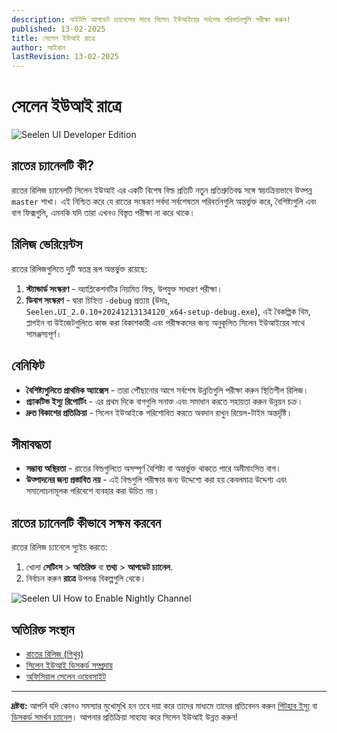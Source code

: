 ```yaml
---
description: নাইটলি আপডেট চ্যানেলের সাথে সিলেন ইউআইয়ের সর্বশেষ পরিবর্তনগুলি পরীক্ষা করুন!
published: 13-02-2025
title: সেলেন ইউআই রাত্রে
author: আইথান
lastRevision: 13-02-2025
---
```


# সেলেন ইউআই রাত্রে

![Seelen UI Developer Edition](https://github.com/user-attachments/assets/76634b49-7b09-4ef2-9643-e93542309f5d)

## রাতের চ্যানেলটি কী?

রাতের রিলিজ চ্যানেলটি সিলেন ইউআই এর একটি বিশেষ বিল্ড প্রতিটি নতুন প্রতিশ্রুতিবদ্ধ সঙ্গে
স্বয়ংক্রিয়ভাবে উত্পন্ন `master` শাখা। এই নিশ্চিত করে যে রাতের সংস্করণ সর্বদা সর্বশেষতম
পরিবর্তনগুলি অন্তর্ভুক্ত করে, বৈশিষ্ট্যগুলি এবং বাগ ফিক্সগুলি, এমনকি যদি তারা এখনও বিস্তৃত পরীক্ষা
না করে থাকে।

## রিলিজ ভেরিয়েন্টস

রাতের রিলিজগুলিতে দুটি স্বতন্ত্র রূপ অন্তর্ভুক্ত রয়েছে:

1. **স্ট্যান্ডার্ড সংস্করণ** - অ্যাপ্লিকেশনটির নিয়মিত বিল্ড, উপযুক্ত সাধারণ পরীক্ষা।
2. **ডিবাগ সংস্করণ** - দ্বারা চিহ্নিত `-debug` প্রত্যয় (উদাঃ,
   `Seelen.UI_2.0.10+20241213134120_x64-setup-debug.exe`), এই বৈকল্পিক থিম, প্লাগইন
   বা উইজেটগুলিতে কাজ করা বিকাশকারী এবং পরীক্ষকদের জন্য অনুকূলিত সিলেন ইউআইয়ের সাথে
   সামঞ্জস্যপূর্ণ।

## বেনিফিট

- **বৈশিষ্ট্যগুলিতে প্রাথমিক অ্যাক্সেস** - তারা পৌঁছানোর আগে সর্বশেষ উন্নতিগুলি পরীক্ষা করুন
  স্থিতিশীল রিলিজ।
- **প্র্যাকটিভ ইস্যু রিপোর্টিং** - এর প্রথম দিকে বাগগুলি সনাক্ত এবং সমাধান করতে সহায়তা করুন
  উন্নয়ন চক্র।
- **দ্রুত বিকাশের প্রতিক্রিয়া** - সিলেন ইউআইকে পরিশোধিত করতে অবদান রাখুন রিয়েল-টাইম
  অন্তর্দৃষ্টি।

## সীমাবদ্ধতা

- **সম্ভাব্য অস্থিরতা** - রাতের বিল্ডগুলিতে অসম্পূর্ণ বৈশিষ্ট্য বা অন্তর্ভুক্ত থাকতে পারে অমীমাংসিত
  বাগ।
- **উত্পাদনের জন্য প্রস্তাবিত নয়** - এই বিল্ডগুলি পরীক্ষার জন্য উদ্দেশ্যে করা হয় কেবলমাত্র
  উদ্দেশ্য এবং সমালোচনামূলক পরিবেশে ব্যবহার করা উচিত নয়।

## রাতের চ্যানেলটি কীভাবে সক্ষম করবেন

রাতের রিলিজ চ্যানেলে স্যুইচ করতে:

1. খোলা **সেটিংস** > **অতিরিক্ত** বা **তথ্য** > **আপডেট চ্যানেল**.
2. নির্বাচন করুন **রাত্রে** উপলব্ধ বিকল্পগুলি থেকে।

![Seelen UI How to Enable Nightly Channel](https://github.com/user-attachments/assets/ae88aeac-98cc-4424-a9e7-fb59740b694e)

## অতিরিক্ত সংস্থান

- [রাতের রিলিজ (গিথুব)](https://github.com/eythaann/Seelen-UI/releases/tag/nightly)
- [সিলেন ইউআই ডিসকর্ড সম্প্রদায়](https://discord.gg/ABfASx5ZAJ)
- [অফিসিয়াল সেলেন ওয়েবসাইট](https://seelen.io)

---

**দ্রষ্টব্য:** আপনি যদি কোনও সমস্যার মুখোমুখি হন তবে দয়া করে তাদের মাধ্যমে তাদের প্রতিবেদন
করুন [গিটহাব ইস্যু](https://github.com/eythaann/Seelen-UI/issues) বা
[ডিসকর্ড সমর্থন চ্যানেল](https://discord.gg/ABfASx5ZAJ)। আপনার প্রতিক্রিয়া সাহায্য করে
সিলেন ইউআই উন্নত করুন!
